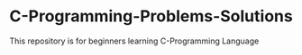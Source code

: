 # C-Programming-Problems-Solutions
This repository is for beginners learning C-Programming Language
